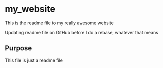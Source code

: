 # my_website

This is the readme file to my really awesome website

Updating readme file on GitHub before I do a rebase, whatever that means

## Purpose

This file is just a readme file

